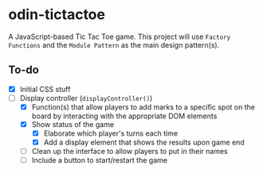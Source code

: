 # odin-tictactoe

A JavaScript-based Tic Tac Toe game. This project will use `Factory Functions` and the `Module Pattern` as the main design pattern(s).

## To-do

- [x] Initial CSS stuff
- [ ] Display controller (`displayController()`)
  - [x] Function(s) that allow players to add marks to a specific spot on the board by interacting with the appropriate DOM elements
  - [x] Show status of the game
    - [x] Elaborate which player's turns each time
    - [x] Add a display element that shows the results upon game end
  - [ ] Clean up the interface to allow players to put in their names
  - [ ] Include a button to start/restart the game
